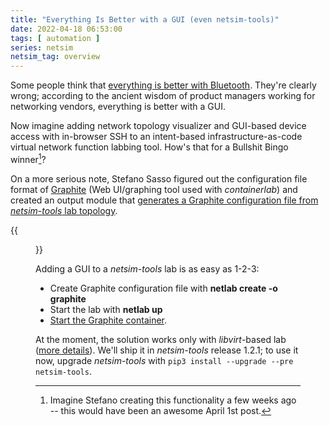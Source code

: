 ```yaml
---
title: "Everything Is Better with a GUI (even netsim-tools)"
date: 2022-04-18 06:53:00
tags: [ automation ]
series: netsim
netsim_tag: overview
---
```

Some people think that [everything is better with Bluetooth](https://www.youtube.com/watch?v=0KXoBcQER_0). They're clearly wrong; according to the ancient wisdom of product managers working for networking vendors, everything is better with a GUI.

Now imagine adding network topology visualizer and GUI-based device access with in-browser SSH to an intent-based infrastructure-as-code virtual network function labbing tool. How's that for a Bullshit Bingo winner[^A1]?
<!--more-->
[^A1]: Imagine Stefano creating this functionality a few weeks ago -- this would have been an awesome April 1st post.

On a more serious note, Stefano Sasso figured out the configuration file format of [Graphite](https://github.com/netreplica/graphite) (Web UI/graphing tool used with *containerlab*) and created an output module that [generates a Graphite configuration file from *netsim-tools* lab topology](https://netsim-tools.readthedocs.io/en/dev/outputs/graphite.html).

{{<figure src="/2022/04/Graphite-anycast-lab.png" caption="BGP anycast lab displayed by Graphite">}}

Adding a GUI to a *netsim-tools* lab is as easy as 1-2-3:

* Create Graphite configuration file with **netlab create -o graphite**
* Start the lab with **netlab up**
* [Start the Graphite container](https://netsim-tools.readthedocs.io/en/dev/outputs/graphite.html#graphite-topology-output-module).

At the moment, the solution works only with *libvirt*-based lab ([more details](https://netsim-tools.readthedocs.io/en/dev/outputs/graphite.html#ssh-access-to-lab-devices)). We'll ship it in *netsim-tools* release 1.2.1; to use it now, upgrade *netsim-tools* with `pip3 install --upgrade --pre netsim-tools`.
